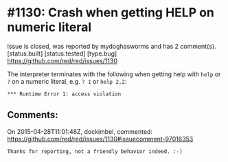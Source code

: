 
#1130: Crash when getting HELP on numeric literal
================================================================================
Issue is closed, was reported by mydoghasworms and has 2 comment(s).
[status.built] [status.tested] [type.bug]
<https://github.com/red/red/issues/1130>

The interpreter terminates with the following when getting help with `help` or `?` on a numeric literal, e.g. `? 1` or `help 2.2`:

```
*** Runtime Error 1: access violation
```



Comments:
--------------------------------------------------------------------------------

On 2015-04-28T11:01:48Z, dockimbel, commented:
<https://github.com/red/red/issues/1130#issuecomment-97016353>

    Thanks for reporting, not a friendly behavior indeed. :-)

